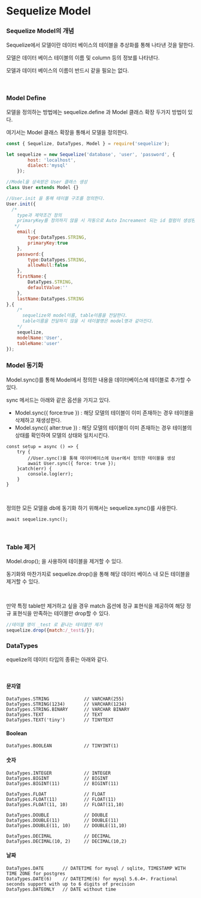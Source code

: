 # Sequelize Model

### Sequelize Model의 개념
Sequelize에서 모델이란 데이터 베이스의 테이블을 추상화를 통해 나타낸 것을 말한다.<br>

모델은 데이터 베이스 테이블의 이름 및 column 등의 정보를 나타낸다.<br>

모델과 데이터 베이스의 이름이 반드시 같을 필요는 없다.

<br>

### Model Define
모델을 정의하는 방법에는 sequelize.define 과 Model 클래스 확장 두가지 방법이 있다.<br>

여기서는 Model 클래스 확장을 통해서 모델을 정의한다.
```javascript
const { Sequelize, DataTypes, Model } = require('sequelize');

let sequelize = new Sequelize('database', 'user', 'password', {
        host: 'localhost',
        dialect:'mysql'
    });

//Model을 상속받은 User 클래스 생성
class User extends Model {}

//User.init 을 통해 테이블 구조를 정의한다.
User.init({
  /*
    type과 제약조건 정의
    primaryKey를 정의하지 않을 시 자동으로 Auto Increament 되는 id 컬럼이 생성된다.
   */
    email:{
        type:DataTypes.STRING,
        primaryKey:true
    },
    password:{
        type:DataTypes.STRING,
        allowNull:false
    },
    firstName:{
        DataTypes.STRING,
        defaultValue:''
    },
    lastName:DataTypes.STRING
},{ 
    /*
      sequelize와 model이름, table이름을 전달한다.
      table이름을 전달하지 않을 시 테이블명은 model명과 같아진다.
    */
    sequelize,
    modelName:'User',
    tableName:'user'
});
```

### Model 동기화
Model.sync()를 통해 Model에서 정의한 내용을 데이터베이스에 테이블로 추가할 수 있다.<br>

sync 메서드는 아래와 같은 옵션을 가지고 있다.

* Model.sync({ force:true }) : 해당 모델의 테이블이 이미 존재하는 경우 테이블을 삭제하고 재생성한다.
* Model.sync({ alter:true }) : 해당 모델의 테이블이 이미 존재하는 경우 테이블의 상태를 확인하여 모델의 상태와 일치시킨다.

```
const setup = async () => {
    try {
        //User.sync()를 통해 데이터베이스에 User에서 정의한 테이블을 생성
        await User.sync({ force: true });
    }catch(err) {
        console.log(err);
    }
}
```

<br>

정의한 모든 모델을 db에 동기화 하기 위해서는 sequelize.sync()를 사용한다.
```
await sequelize.sync();
```

<br>

### Table 제거
Model.drop(); 을 사용하여 테이블을 제거할 수 있다.<br>

동기화와 마찬가지로 sequelize.drop()을 통해 해당 데이터 베이스 내 모든 테이블을 제거할 수 있다.

<br>

만약 특정 table만 제거하고 싶을 경우 match 옵션에 정규 표현식을 제공하여 해당 정규 표현식을 만족하는 테이블만 drop할 수 있다.
```javascript
//테이블 명이 _test 로 끝나는 테이블만 제거
sequelize.drop({match:/_test$/});
```

### DataTypes

equelize의 데이터 타입의 종류는 아래와 같다.

<br>

#### 문자열
```
DataTypes.STRING             // VARCHAR(255)
DataTypes.STRING(1234)       // VARCHAR(1234)
DataTypes.STRING.BINARY      // VARCHAR BINARY
DataTypes.TEXT               // TEXT
DataTypes.TEXT('tiny')       // TINYTEXT
```

#### Boolean
```
DataTypes.BOOLEAN            // TINYINT(1)
```

#### 숫자
```
DataTypes.INTEGER            // INTEGER
DataTypes.BIGINT             // BIGINT
DataTypes.BIGINT(11)         // BIGINT(11)

DataTypes.FLOAT              // FLOAT
DataTypes.FLOAT(11)          // FLOAT(11)
DataTypes.FLOAT(11, 10)      // FLOAT(11,10)

DataTypes.DOUBLE             // DOUBLE
DataTypes.DOUBLE(11)         // DOUBLE(11)
DataTypes.DOUBLE(11, 10)     // DOUBLE(11,10)

DataTypes.DECIMAL            // DECIMAL
DataTypes.DECIMAL(10, 2)     // DECIMAL(10,2)
```

#### 날짜
```
DataTypes.DATE       // DATETIME for mysql / sqlite, TIMESTAMP WITH TIME ZONE for postgres
DataTypes.DATE(6)    // DATETIME(6) for mysql 5.6.4+. Fractional seconds support with up to 6 digits of precision
DataTypes.DATEONLY   // DATE without time
```
